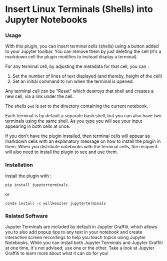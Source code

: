 # Insert Linux Terminals (Shells) into Jupyter Notebooks

### Usage

With this plugin, you can insert terminal cells (shells) using a button added to your Jupyter toolbar.  You can remove them by just deleting the cell (it's a markdown cell the plugin modifies to instead display a terminal).

For any terminal cell, by adjusting the metadata for that cell, you can :

1. Set the number of lines of text displayed (and thereby, height of the cell)
1. Set an initial command to run when the terminal is opened.

Any terminal cell can be "Reset" which destroys that shell and creates a new cell, via a link under the cell.

The shells `pwd` is set to the directory containing the current notebook.

Each terminal is by default a separate bash shell, but you can also have two terminals using the same shell. As you type you will see your input appearing in both cells at once.

If you don't have the plugin installed, then terminal cells will appear as markdown cells with an explanatory message on how to install the plugin in them. When you distribute notebooks with the terminal cells, the recipient will also need to install the plugin to see and use them.

### Installation

Install the plugin with :

`pip install jupyterterminals`

or

`conda install -c willkessler jupyterterminals`

### Related Software

Jupyter Terminals are included by default in Jupyter Graffiti, which allows you to also add popup tips to any text in your notebook and create interactive screen recordings to help you teach topics using Jupyter Notebooks.  While you can install both Jupyter Terminals and Jupyter Graffiti at one time, it's not advised; use one or the other.  Take a look at Jupyter Graffiti to learn more about what it can do for you!



